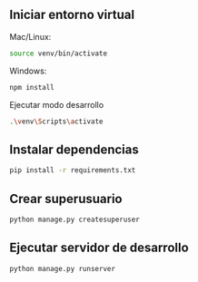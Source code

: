 ## Iniciar entorno virtual

Mac/Linux:
```bash
source venv/bin/activate
```
Windows:
```bash
npm install
```
Ejecutar modo desarrollo
```bash
.\venv\Scripts\activate
```
## Instalar dependencias
```bash
pip install -r requirements.txt
```
## Crear superusuario
```bash
python manage.py createsuperuser
```
## Ejecutar servidor de desarrollo
```bash
python manage.py runserver
```